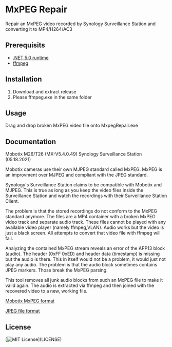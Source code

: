 # MxPEG Repair
Repair an MxPEG video recorded by Synology Surveillance Station and converting it to MP4/H264/AC3

## Prerequisits
- [.NET 5.0 runtime](https://dotnet.microsoft.com/download/dotnet/5.0/runtime)
- [ffmpeg](https://www.gyan.dev/ffmpeg/builds/)

## Installation 
1. Download and extract release
2. Please ffmpeg.exe in the same folder
    
## Usage
Drag and drop broken MxPEG video file onto MxpegRepair.exe

## Documentation

Mobotix M26/T26 (MX-V5.4.0.49)
Synology Surveillance Station (05.18.2021)

Mobotix cameras use their own MJPEG standard called MxPEG.
MxPEG is an improvment over MJPEG and compliant with the JPEG standard.

Synology's Surveillance Station claims to be compatible with Mobotix and MJPEG.
This is true as long as you keep the video files inside the Surveillance Station and watch the recordings with their Surveillance Station Client.

The problem is that the stored recordings do not conform to the MxPEG standard anymore. 
The files are a MP4 container with a broken MxPEG video track and separate audio track.
These files cannot be played with any available video player (namely ffmpeg,VLAN).
Audio works but the video is just a black screen. All attempts to convert that video file with ffmpeg will fail.

Analyzing the contained MxPEG stream reveals an error of the APP13 block (audio).
The header (0xFF 0xED) and header data (timestamp) is missing but the audio is there.
This in itself would not be a problem, it would just not play any audio.
The problem is that the audio block sometimes contains JPEG markers. Those break the MxPEG parsing.

This tool removes all junk audio blocks from such an MxPEG file to make it valid again.
The audio is extracted via ffmpeg and then joined with the recovered video to a new, working file.

[Mobotix MxPEG format](https://developer.mobotix.com/docs/mxpeg_frame.html)

[JPEG file format](https://de.wikipedia.org/wiki/JPEG_File_Interchange_Format)
  
## License
[![MIT License](https://img.shields.io/apm/l/atomic-design-ui.svg?)](LICENSE)

  
